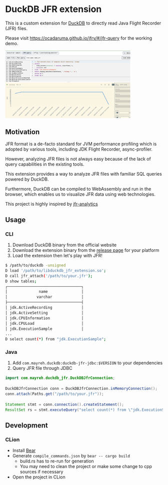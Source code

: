# DuckDB JFR extension

This is a custom extension for [DuckDB](https://duckdb.org/) to directly read Java Flight Recorder (JFR) files.

Please visit https://ocadaruma.github.io/jfrv/#/jfr-query for the working demo.

<img src="./images/jfrv1.png" width="400">

## Motivation

JFR format is a de-facto standard for JVM performance profiling which is adopted by various tools, including JDK Flight Recorder, async-profiler.

However, analyzing JFR files is not always easy because of the lack of query capabilities in the existing tools.

This extension provides a way to analyze JFR files with familiar SQL queries powered by DuckDB.

Furthermore, DuckDB can be compiled to WebAssembly and run in the browser, which enables us to visualize JFR data using web technologies.

This project is highly inspired by [jfr-analytics](https://github.com/moditect/jfr-analytics)

## Usage

### CLI

1. Download DuckDB binary from the official website
2. Download the extension binary from the [release page](https://github.com/ocadaruma/duckdb-jfr-extension/releases) for your platform
3. Load the extension then let's play with JFR!
 
```bash
$ /path/to/duckdb -unsigned
D load '/path/to/libduckdb_jfr_extension.so';
D call jfr_attach('/path/to/your.jfr');
D show tables;
┌─────────────────────────────────┐
│              name               │
│             varchar             │
├─────────────────────────────────┤
│ jdk.ActiveRecording             │
│ jdk.ActiveSetting               │
│ jdk.CPUInformation              │
│ jdk.CPULoad                     │
│ jdk.ExecutionSample             │
...
D select count(*) from "jdk.ExecutionSample";
```

### Java

1. Add `com.mayreh.duckdb:duckdb-jfr-jdbc:$VERSION` to your dependencies
2. Query JFR file through JDBC

```java
import com.mayreh.duckdb_jfr.DuckDBJfrConnection;

DuckDBJfrConnection conn = DuckDBJfrConnection.inMemoryConnection();
conn.attach(Paths.get("/path/to/your.jfr"));

Statement stmt = conn.connection().createStatement();
ResultSet rs = stmt.executeQuery("select count(*) from \"jdk.ExecutionSample\"");
```

## Development

### CLion

- Install [Bear](https://github.com/rizsotto/Bear)
- Generate `compile_commands.json` by `bear -- cargo build`
  * build.rs has to re-run for generation
  * You may need to clean the project or make some change to cpp sources if necessary
- Open the project in CLion
